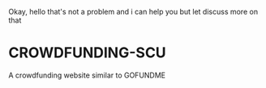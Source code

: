 Okay, hello that's not a problem and i can help you but let discuss more on that
# CROWDFUNDING-SCU
A crowdfunding website similar to GOFUNDME

